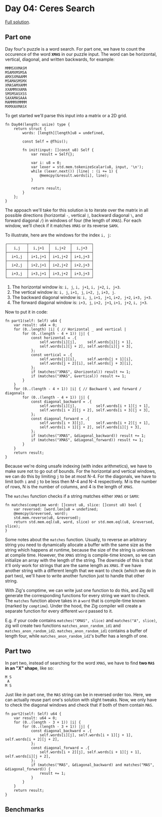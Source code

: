 # Day 04: Ceres Search

[Full solution](../src/days/day04.zig).

## Part one

Day four's puzzle is a word search. For part one, we have to count the occurence of the word **`XMAS`** in our puzzle input. The word can be horizontal, vertical, diagonal, and written backwards, for example:

```
MMMSXXMASM
MSAMXMSMSA
AMXSXMAAMM
MSAMASMSMX
XMASAMXAMM
XXAMMXXAMA
SMSMSASXSS
SAXAMASAAA
MAMMMXMMMM
MXMXAXMASX
```

To get started we'll parse this input into a matrix or a 2D grid.

```zig
fn Day04(length: usize) type {
    return struct {
        words: [length][length]u8 = undefined,

        const Self = @This();

        fn init(input: []const u8) Self {
            var result = Self{};

            var i: u8 = 0;
            var lexer = std.mem.tokenizeScalar(u8, input, '\n');
            while (lexer.next()) |line| : (i += 1) {
                @memcpy(&result.words[i], line);
            }

            return result;
        }
    };
}
```

The appoach we'll take for this solution is to iterate over the matrix in all possible directions (horizontal `-`, vertical `|`, backward diagonal `\`, and forward diagonal `/`) in windows of four (the length of `XMAS`). For each window, we'll check if it matches `XMAS` or its reverse `SAMX`.

To illustrate, here are the windows for the index `i, j`:

```
┌─────────┬─────────┬─────────┬─────────┐
│   i,j   │  i,j+1  │  i,j+2  │  i,j+3  │
├─────────┼─────────┼─────────┼─────────┤
│  i+1,j  │ i+1,j+1 │ i+1,j+2 │ i+1,j+3 │
├─────────┼─────────┼─────────┼─────────┤
│  i+2,j  │ i+2,j+1 │ i+2,j+2 │ i+2,j+3 │
├─────────┼─────────┼─────────┼─────────┤
│  i+3,j  │ i+3,j+1 │ i+3,j+2 │ i+3,j+3 │
└─────────┴─────────┴─────────┴─────────┘

```

1. The horizontal window is: `i, j`, `i, j+1`, `i, j+2`, `i, j+3`.
2. The vertical window is: `i, j`, `i+1, j`, `i+2, j`, `i+3, j`.
3. The backward diagonal window is: `i, j`, `i+1, j+1`, `i+2, j+2`, `i+3, j+3`.
4. The forward diagonal window is: `i+3, j`, `i+2, j+1`, `i+1, j+2`, `i, j+3`.

Now to put it in code:

```zig
fn part1(self: Self) u64 {
    var result: u64 = 0;
    for (0..length) |i| { // Horizontal _ and vertical |
        for (0..(length - 4 + 1)) |j| {
            const horizontal = .{
                self.words[i][j],     self.words[i][j + 1],
                self.words[i][j + 2], self.words[i][j + 3],
            };
            const vertical = .{
                self.words[j][i],     self.words[j + 1][i],
                self.words[j + 2][i], self.words[j + 3][i],
            };
            if (matches("XMAS", &horizontal)) result += 1;
            if (matches("XMAS", &vertical)) result += 1;
        }
    }
    for (0..(length - 4 + 1)) |i| { // Backward \ and forward / diagonals
        for (0..(length - 4 + 1)) |j| {
            const diagonal_backward = .{
                self.words[i][j],         self.words[i + 1][j + 1],
                self.words[i + 2][j + 2], self.words[i + 3][j + 3],
            };
            const diagonal_forward = .{
                self.words[i + 3][j],     self.words[i + 2][j + 1],
                self.words[i + 1][j + 2], self.words[i][j + 3],
            };
            if (matches("XMAS", &diagonal_backward)) result += 1;
            if (matches("XMAS", &diagonal_forward)) result += 1;
        }
    }
    return result;
}
```

Because we're doing unsafe indexing (with index arithmetics), we have to make sure not to go out of bounds. For the horizontal and vertical windows, we can do this by limiting `j` to be at most N-4. For the diagonals, we have to limit both `i` and `j` to be less then M-4 and N-4 respectively. M is the number of rows, N is the number of columns, and 4 is the length of `XMAS`.

The `matches` function checks if a string matches either `XMAS` or `SAMX`:

```zig
fn matches(comptime word: []const u8, slice: []const u8) bool {
    var reversed: [word.len]u8 = undefined;
    @memcpy(&reversed, word);
    std.mem.reverse(u8, &reversed);
    return std.mem.eql(u8, word, slice) or std.mem.eql(u8, &reversed, slice);
}
```

Some notes about the `matches` function. Usually, to reverse an arbitrary string you need to dynamically allocate a buffer with the same size as the string which happens at runtime, because the size of the string is unknown at compile time. However, the `XMAS` string is compile-time known, so we can initialize an array with the length of the string. The downside of this is that it'll only work for strings that are the same length as `XMAS`. If we have another string with a different length that we want to check (which we do in part two), we'll have to write another function just to handle that other string.

With Zig's comptime, we can write just one function to do this, and Zig will generate the corresponding functions for every string we want to check. The `matches` function above takes in a `word` that is compile-time known (marked by `comptime`). Under the hood, the Zig compiler will create a separate function for every different `word` passed to it.

E.g. if your code contains `matches("XMAS", slice)` and `matches("A", slice)`, zig will create two functions `matches_anon_random_id1` and `matches_anon_random_id2`. `matches_anon_random_id1` contains a buffer of length four, while `matches_anon_random_id2`'s buffer has a length of one.


## Part two

In part two, instead of searching for the word `XMAS`, we have to find **two `MAS` in an "X" shape**, like so:

```
M S
 A
M S
```

Just like in part one, the `MAS` string can be in reversed order too. Here, we can actually reuse part one's solution with slight tweaks. Now, we only have to check the diagonal windows and check that if both of them contain `MAS`.

```zig
fn part2(self: Self) u64 {
    var result: u64 = 0;
    for (0..(length - 3 + 1)) |i| {
        for (0..(length - 3 + 1)) |j| {
            const diagonal_backward = .{
                self.words[i][j], self.words[i + 1][j + 1], self.words[i + 2][j + 2],
            };
            const diagonal_forward = .{
                self.words[i + 2][j], self.words[i + 1][j + 1], self.words[i][j + 2],
            };
            if (matches("MAS", &diagonal_backward) and matches("MAS", &diagonal_forward)) {
                result += 1;
            }
        }
    }
    return result;
}
```

## Benchmarks
